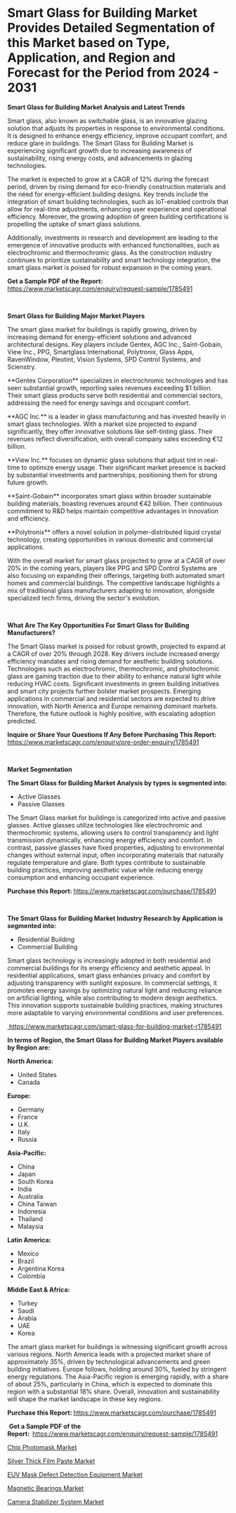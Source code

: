 <p><h1>Smart Glass for Building Market Provides Detailed Segmentation of this Market based on Type, Application, and Region and Forecast for the Period from 2024 - 2031</h1></p><p><strong>Smart Glass for Building Market Analysis and Latest Trends</strong></p>
<p><p>Smart glass, also known as switchable glass, is an innovative glazing solution that adjusts its properties in response to environmental conditions. It is designed to enhance energy efficiency, improve occupant comfort, and reduce glare in buildings. The Smart Glass for Building Market is experiencing significant growth due to increasing awareness of sustainability, rising energy costs, and advancements in glazing technologies.</p><p>The market is expected to grow at a CAGR of 12% during the forecast period, driven by rising demand for eco-friendly construction materials and the need for energy-efficient building designs. Key trends include the integration of smart building technologies, such as IoT-enabled controls that allow for real-time adjustments, enhancing user experience and operational efficiency. Moreover, the growing adoption of green building certifications is propelling the uptake of smart glass solutions.</p><p>Additionally, investments in research and development are leading to the emergence of innovative products with enhanced functionalities, such as electrochromic and thermochromic glass. As the construction industry continues to prioritize sustainability and smart technology integration, the smart glass market is poised for robust expansion in the coming years.</p></p>
<p><strong>Get a Sample PDF of the Report:&nbsp;</strong> <a href="https://www.marketscagr.com/enquiry/request-sample/1785491?utm_campaign=1529&utm_medium=2&utm_source=Github&utm_content=ia&utm_term=13102024&utm_id=smart-glass-for-building">https://www.marketscagr.com/enquiry/request-sample/1785491</a></p>
<p>&nbsp;</p>
<p><strong>Smart Glass for Building Major Market Players</strong></p>
<p><p>The smart glass market for buildings is rapidly growing, driven by increasing demand for energy-efficient solutions and advanced architectural designs. Key players include Gentex, AGC Inc., Saint-Gobain, View Inc., PPG, Smartglass International, Polytronix, Glass Apps, RavenWindow, Pleotint, Vision Systems, SPD Control Systems, and Scienstry.</p><p>**Gentex Corporation** specializes in electrochromic technologies and has seen substantial growth, reporting sales revenues exceeding $1 billion. Their smart glass products serve both residential and commercial sectors, addressing the need for energy savings and occupant comfort. </p><p>**AGC Inc.** is a leader in glass manufacturing and has invested heavily in smart glass technologies. With a market size projected to expand significantly, they offer innovative solutions like self-tinting glass. Their revenues reflect diversification, with overall company sales exceeding €12 billion.</p><p>**View Inc.** focuses on dynamic glass solutions that adjust tint in real-time to optimize energy usage. Their significant market presence is backed by substantial investments and partnerships, positioning them for strong future growth. </p><p>**Saint-Gobain** incorporates smart glass within broader sustainable building materials, boasting revenues around €42 billion. Their continuous commitment to R&D helps maintain competitive advantages in innovation and efficiency.</p><p>**Polytronix** offers a novel solution in polymer-distributed liquid crystal technology, creating opportunities in various domestic and commercial applications. </p><p>With the overall market for smart glass projected to grow at a CAGR of over 20% in the coming years, players like PPG and SPD Control Systems are also focusing on expanding their offerings, targeting both automated smart homes and commercial buildings. The competitive landscape highlights a mix of traditional glass manufacturers adapting to innovation, alongside specialized tech firms, driving the sector's evolution.</p></p>
<p>&nbsp;</p>
<p><strong>What Are The Key Opportunities For Smart Glass for Building Manufacturers?</strong></p>
<p><p>The Smart Glass market is poised for robust growth, projected to expand at a CAGR of over 20% through 2028. Key drivers include increased energy efficiency mandates and rising demand for aesthetic building solutions. Technologies such as electrochromic, thermochromic, and photochromic glass are gaining traction due to their ability to enhance natural light while reducing HVAC costs. Significant investments in green building initiatives and smart city projects further bolster market prospects. Emerging applications in commercial and residential sectors are expected to drive innovation, with North America and Europe remaining dominant markets. Therefore, the future outlook is highly positive, with escalating adoption predicted.</p></p>
<p><strong>Inquire or Share Your Questions If Any Before Purchasing This Report:</strong> <a href="https://www.marketscagr.com/enquiry/pre-order-enquiry/1785491?utm_campaign=1529&utm_medium=2&utm_source=Github&utm_content=ia&utm_term=13102024&utm_id=smart-glass-for-building">https://www.marketscagr.com/enquiry/pre-order-enquiry/1785491</a></p>
<p>&nbsp;</p>
<p><strong>Market Segmentation</strong></p>
<p><strong>The Smart Glass for Building Market Analysis by types is segmented into:</strong></p>
<p><ul><li>Active Glasses</li><li>Passive Glasses</li></ul></p>
<p><p>The Smart Glass market for buildings is categorized into active and passive glasses. Active glasses utilize technologies like electrochromic and thermochromic systems, allowing users to control transparency and light transmission dynamically, enhancing energy efficiency and comfort. In contrast, passive glasses have fixed properties, adjusting to environmental changes without external input, often incorporating materials that naturally regulate temperature and glare. Both types contribute to sustainable building practices, improving aesthetic value while reducing energy consumption and enhancing occupant experience.</p></p>
<p><strong>Purchase this Report:&nbsp;</strong><a href="https://www.marketscagr.com/purchase/1785491?utm_campaign=1529&utm_medium=2&utm_source=Github&utm_content=ia&utm_term=13102024&utm_id=smart-glass-for-building">https://www.marketscagr.com/purchase/1785491</a></p>
<p>&nbsp;</p>
<p><strong>The Smart Glass for Building Market Industry Research by Application is segmented into:</strong></p>
<p><ul><li>Residential Building</li><li>Commercial Building</li></ul></p>
<p><p>Smart glass technology is increasingly adopted in both residential and commercial buildings for its energy efficiency and aesthetic appeal. In residential applications, smart glass enhances privacy and comfort by adjusting transparency with sunlight exposure. In commercial settings, it promotes energy savings by optimizing natural light and reducing reliance on artificial lighting, while also contributing to modern design aesthetics. This innovation supports sustainable building practices, making structures more adaptable to varying environmental conditions and user preferences.</p></p>
<p><a href="https://www.marketscagr.com/smart-glass-for-building-market-r1785491?utm_campaign=1529&utm_medium=2&utm_source=Github&utm_content=ia&utm_term=13102024&utm_id=smart-glass-for-building">&nbsp;https://www.marketscagr.com/smart-glass-for-building-market-r1785491</a></p>
<p><strong>In terms of Region, the Smart Glass for Building Market Players available by Region are:</strong></p>
<p>
    <p> <strong> North America: </strong>
        <ul>
            <li>United States</li>
            <li>Canada</li>
        </ul>
        </p> 
    <p> <strong> Europe: </strong>
        <ul>
            <li>Germany</li>
            <li>France</li>
            <li>U.K.</li>
            <li>Italy</li>
            <li>Russia</li>
        </ul>
        </p> 
    <p> <strong> Asia-Pacific: </strong>
        <ul>
            <li>China</li>
            <li>Japan</li>
            <li>South Korea</li>
            <li>India</li>
            <li>Australia</li>
            <li>China Taiwan</li>
            <li>Indonesia</li>
            <li>Thailand</li>
            <li>Malaysia</li>
        </ul>
        </p> 
    <p> <strong> Latin America: </strong>
        <ul>
            <li>Mexico</li>
            <li>Brazil</li>
            <li>Argentina Korea</li>
            <li>Colombia</li>
        </ul>
        </p> 
    <p> <strong> Middle East & Africa: </strong>
        <ul>
            <li>Turkey</li>
            <li>Saudi</li>
            <li>Arabia</li>
            <li>UAE</li>
            <li>Korea</li>
        </ul>
    </p>
    </p>
<p><p>The smart glass market for buildings is witnessing significant growth across various regions. North America leads with a projected market share of approximately 35%, driven by technological advancements and green building initiatives. Europe follows, holding around 30%, fueled by stringent energy regulations. The Asia-Pacific region is emerging rapidly, with a share of about 25%, particularly in China, which is expected to dominate this region with a substantial 18% share. Overall, innovation and sustainability will shape the market landscape in these key regions.</p></p>
<p><strong>Purchase this Report: </strong><a href="https://www.marketscagr.com/purchase/1785491?utm_campaign=1529&utm_medium=2&utm_source=Github&utm_content=ia&utm_term=13102024&utm_id=smart-glass-for-building">https://www.marketscagr.com/purchase/1785491</a></p>
<p>&nbsp;<strong>Get a Sample PDF of the Report:&nbsp;&nbsp;</strong><a href="https://www.marketscagr.com/enquiry/request-sample/1785491?utm_campaign=1529&utm_medium=2&utm_source=Github&utm_content=ia&utm_term=13102024&utm_id=smart-glass-for-building">https://www.marketscagr.com/enquiry/request-sample/1785491</a></p>
<p><strong></strong></p>
<p><p><a href="https://www.linkedin.com/pulse/chip-photomask-market-overview-regional-outlook-competitive-lku4f?utm_campaign=1529&utm_medium=2&utm_source=Github&utm_content=ia&utm_term=13102024&utm_id=smart-glass-for-building">Chip Photomask Market</a></p><p><a href="https://www.linkedin.com/pulse/silver-thick-film-paste-market-research-report-exploring-size-qvorf?utm_campaign=1529&utm_medium=2&utm_source=Github&utm_content=ia&utm_term=13102024&utm_id=smart-glass-for-building">Silver Thick Film Paste Market</a></p><p><a href="https://www.linkedin.com/pulse/evaluating-global-euv-mask-defect-detection-equipment-market-yuycf?utm_campaign=1529&utm_medium=2&utm_source=Github&utm_content=ia&utm_term=13102024&utm_id=smart-glass-for-building">EUV Mask Defect Detection Equipment Market</a></p><p><a href="https://issuu.com/reportprime-2/docs/magnetic-bearings-market-size-2030._717724ed352b80?utm_campaign=1529&utm_medium=2&utm_source=Github&utm_content=ia&utm_term=13102024&utm_id=smart-glass-for-building">Magnetic Bearings Market</a></p><p><a href="https://www.linkedin.com/pulse/global-perspectives-camera-stabilizer-system-market-trends-h3dlf?utm_campaign=1529&utm_medium=2&utm_source=Github&utm_content=ia&utm_term=13102024&utm_id=smart-glass-for-building">Camera Stabilizer System Market</a></p></p>